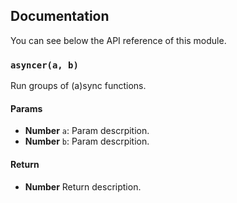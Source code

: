 ## Documentation

You can see below the API reference of this module.

### `asyncer(a, b)`
Run groups of (a)sync functions.

#### Params
- **Number** `a`: Param descrpition.
- **Number** `b`: Param descrpition.

#### Return
- **Number** Return description.

